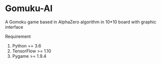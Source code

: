 # Gomuku-AI
A Gomoku game based in AlphaZero algorithm in 10*10 board with graphic interface

Requirement 
1. Python == 3.6
2. TensorFlow >= 1.10
3. Pygame >= 1.9.4
